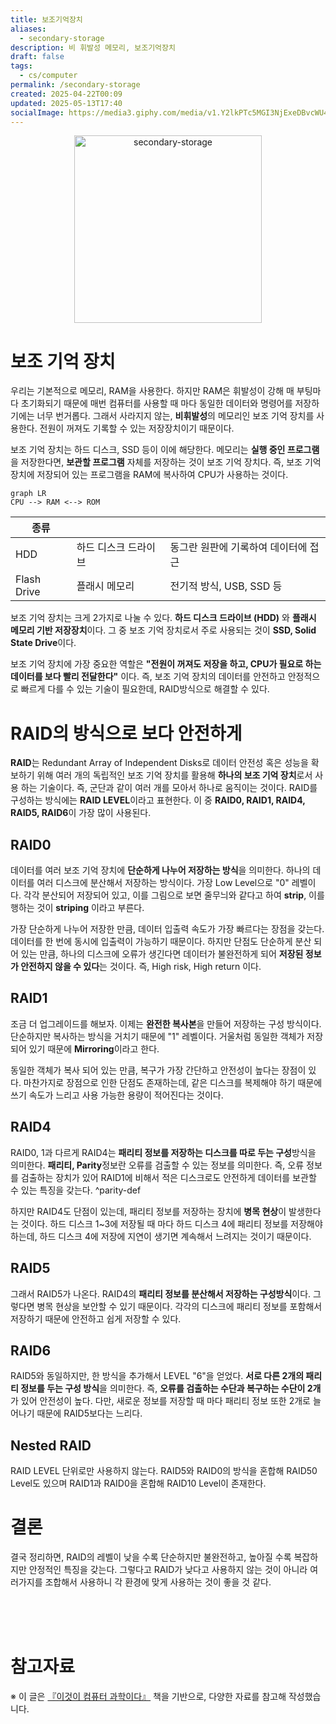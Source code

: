 ```yaml
---
title: 보조기억장치
aliases:
  - secondary-storage
description: 비 휘발성 메모리, 보조기억장치
draft: false
tags:
  - cs/computer
permalink: /secondary-storage
created: 2025-04-22T00:09
updated: 2025-05-13T17:40
socialImage: https://media3.giphy.com/media/v1.Y2lkPTc5MGI3NjExeDBvcWU4MmNwNXowemI5ZDd6dGR2MnF5ZTBodDJmajV5Zmp0cGh0OSZlcD12MV9pbnRlcm5hbF9naWZfYnlfaWQmY3Q9Zw/101IgDtwWFQKti/giphy.gif
---
```

<p align="center">
  <img src="https://media3.giphy.com/media/v1.Y2lkPTc5MGI3NjExeDBvcWU4MmNwNXowemI5ZDd6dGR2MnF5ZTBodDJmajV5Zmp0cGh0OSZlcD12MV9pbnRlcm5hbF9naWZfYnlfaWQmY3Q9Zw/101IgDtwWFQKti/giphy.gif" alt="secondary-storage" width="300">
</p>

# 보조 기억 장치

우리는 기본적으로 메모리, RAM을 사용한다. 하지만 RAM은 휘발성이 강해 매 부팅마다 초기화되기 때문에 매번 컴퓨터를 사용할 때 마다 동일한 데이터와 명령어를 저장하기에는 너무 번거롭다. 그래서 사라지지 않는, **비휘발성**의 메모리인 보조 기억 장치를 사용한다. 전원이 꺼져도 기록할 수 있는 저장장치이기 때문이다. 

보조 기억 장치는 하드 디스크, SSD 등이 이에 해당한다. 메모리는 **실행 중인 프로그램**을 저장한다면, **보관할 프로그램** 자체를 저장하는 것이 보조 기억 장치다. 즉, 보조 기억 장치에 저장되어 있는 프로그램을 RAM에 복사하여 CPU가 사용하는 것이다.

```mermaid
graph LR
CPU --> RAM <--> ROM
```

| 종류          |             |                      |
| ----------- | ----------- | -------------------- |
| HDD         | 하드 디스크 드라이브 | 동그란 원판에 기록하여 데이터에 접근 |
| Flash Drive | 플래시 메모리     | 전기적 방식, USB, SSD 등   |

보조 기억 장치는 크게 2가지로 나눌 수 있다. **하드 디스크 드라이브 (HDD)** 와 **플래시 메모리 기반 저장장치**이다. 그 중 보조 기억 장치로서 주로 사용되는 것이 **SSD, Solid State Drive**이다. 

보조 기억 장치에 가장 중요한 역할은 **"전원이 꺼져도 저장을 하고, CPU가 필요로 하는 데이터를 보다 빨리 전달한다"** 이다. 즉, 보조 기억 장치의 데이터를 안전하고 안정적으로 빠르게 다를 수 있는 기술이 필요한데, RAID방식으로 해결할 수 있다.
# RAID의 방식으로 보다 안전하게

**RAID**는 Redundant Array of Independent Disks로 데이터 안전성 혹은 성능을 확보하기 위해 여러 개의 독립적인 보조 기억 장치를 활용해 **하나의 보조 기억 장치**로서 사용 하는 기술이다. 즉, 군단과 같이 여러 개를 모아서 하나로 움직이는 것이다. RAID를 구성하는 방식에는 **RAID LEVEL**이라고 표현한다. 이 중 **RAID0, RAID1, RAID4, RAID5, RAID6**이 가장 많이 사용된다.

## RAID0

데이터를 여러 보조 기억 장치에 **단순하게 나누어 저장하는 방식**을 의미한다. 하나의 데이터를 여러 디스크에 분산해서 저장하는 방식이다. 가장 Low Level으로 "0" 레벨이다. 각각 분산되어 저장되어 있고, 이를 그림으로 보면 줄무늬와 같다고 하여 **strip**, 이를 행하는 것이 **striping** 이라고 부른다.  

가장 단순하게 나누어 저장한 만큼, 데이터 입출력 속도가 가장 빠르다는 장점을 갖는다. 데이터를 한 번에 동시에 입출력이 가능하기 때문이다. 하지만 단점도 단순하게 분산 되어 있는 만큼, 하나의 디스크에 오류가 생긴다면 데이터가 불완전하게 되어 **저장된 정보가 안전하지 않을 수 있다**는 것이다. 즉, High risk, High return 이다.

## RAID1

조금 더 업그레이드를 해보자. 이제는 **완전한 복사본**을 만들어 저장하는 구성 방식이다. 단순하지만 복사하는 방식을 거치기 때문에 "1" 레벨이다. 거울처럼 동일한 객체가 저장되어 있기 때문에 **Mirroring**이라고 한다.

동일한 객체가 복사 되어 있는 만큼, 복구가 가장 간단하고 안전성이 높다는 장점이 있다. 마찬가지로 장점으로 인한 단점도 존재하는데, 같은 디스크를 복제해야 하기 때문에 쓰기 속도가 느리고 사용 가능한 용량이 적어진다는 것이다.

## RAID4

RAID0, 1과 다르게 RAID4는 **패리티 정보를 저장하는 디스크를 따로 두는 구성**방식을 의미한다. **패리티, Parity**정보란 오류를 검출할 수 있는 정보를 의미한다. 즉, 오류 정보를 검출하는 장치가 있어 RAID1에 비해서 적은 디스크로도 안전하게 데이터를 보관할 수 있는 특징을 갖는다. 
 ^parity-def
 
하지만 RAID4도 단점이 있는데, 패리티 정보를 저장하는 장치에 **병목 현상**이 발생한다는 것이다. 하드 디스크 1~3에 저장될 때 마다 하드 디스크 4에 패리티 정보를 저장해야 하는데, 하드 디스크 4에 저장에 지연이 생기면 계속해서 느려지는 것이기 때문이다.

## RAID5

그래서 RAID5가 나온다. RAID4의 **패리티 정보를 분산해서 저장하는 구성방식**이다. 그렇다면 병목 현상을 보안할 수 있기 때문이다. 각각의 디스크에 패리티 정보를 포함해서 저장하기 때문에 안전하고 쉽게 저장할 수 있다.

## RAID6

RAID5와 동일하지만, 한 방식을 추가해서 LEVEL "6"을 얻었다. **서로 다른 2개의 패리티 정보를 두는 구성 방식**을 의미한다. 즉, **오류를 검출하는 수단과 복구하는 수단이 2개**가 있어 안전성이 높다. 다만, 새로운 정보를 저장할 때 마다 패리티 정보 또한 2개로 늘어나기 때문에 RAID5보다는 느리다.

## Nested RAID

RAID LEVEL 단위로만 사용하지 않는다. RAID5와  RAID0의 방식을 혼합해 RAID50 Level도 있으며 RAID1과 RAID0을 혼합해 RAID10 Level이 존재한다.

# 결론

결국 정리하면, RAID의 레벨이 낮을 수록 단순하지만 불완전하고, 높아질 수록 복잡하지만 안정적인 특징을 갖는다. 그렇다고 RAID가 낮다고 사용하지 않는 것이 아니라 여러가지를 조합해서 사용하니 각 환경에 맞게 사용하는 것이 좋을 것 같다.

</br></br></br>
# 참고자료

※ 이 글은 [『이것이 컴퓨터 과학이다』](https://product.kyobobook.co.kr/detail/S000214014967) 책을 기반으로, 다양한 자료를 참고해 작성했습니다.